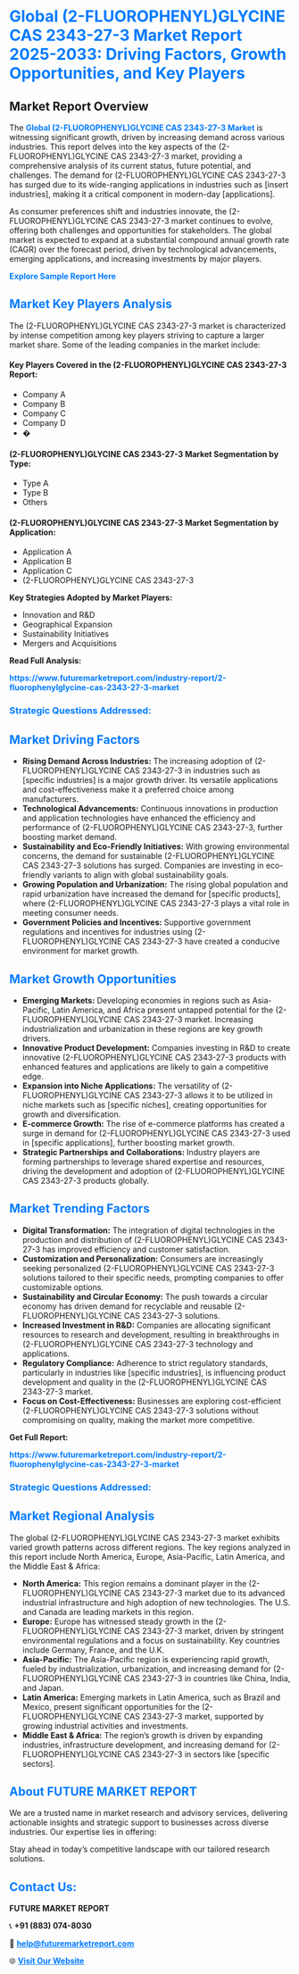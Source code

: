 <h1 style="color: #007BFF;">Global (2-FLUOROPHENYL)GLYCINE CAS 2343-27-3 Market Report 2025-2033: Driving Factors, Growth Opportunities, and Key Players</h1>

<section id="overview">
<h2>Market Report Overview</h2>
<p>The <a href="https://www.futuremarketreport.com/industry-report/2-fluorophenylglycine-cas-2343-27-3-market" style="color: #007BFF; text-decoration: none;"><strong>Global (2-FLUOROPHENYL)GLYCINE CAS 2343-27-3 Market</strong></a> is witnessing significant growth, driven by increasing demand across various industries. This report delves into the key aspects of the (2-FLUOROPHENYL)GLYCINE CAS 2343-27-3 market, providing a comprehensive analysis of its current status, future potential, and challenges. The demand for (2-FLUOROPHENYL)GLYCINE CAS 2343-27-3 has surged due to its wide-ranging applications in industries such as [insert industries], making it a critical component in modern-day [applications].</p>
<p>As consumer preferences shift and industries innovate, the (2-FLUOROPHENYL)GLYCINE CAS 2343-27-3 market continues to evolve, offering both challenges and opportunities for stakeholders. The global market is expected to expand at a substantial compound annual growth rate (CAGR) over the forecast period, driven by technological advancements, emerging applications, and increasing investments by major players.</p>
</section>

<section id="overview">
<p><a href="https://www.futuremarketreport.com/request-sample/reportId=112924" style="color: #007BFF; text-decoration: none;"><strong>Explore Sample Report Here</strong></a></p>
</section>

<section id="key-players">
<h2 style="color: #007BFF;">Market Key Players Analysis</h2>
<p>The (2-FLUOROPHENYL)GLYCINE CAS 2343-27-3 market is characterized by intense competition among key players striving to capture a larger market share. Some of the leading companies in the market include:</p>
<h4>Key Players Covered in the (2-FLUOROPHENYL)GLYCINE CAS 2343-27-3 Report:</h4>
<ul><li>Company A</li><li>Company B</li><li>Company C</li><li>Company D</li><li>�</li></ul>
<h4>(2-FLUOROPHENYL)GLYCINE CAS 2343-27-3 Market Segmentation by Type:</h4>
<ul><li>Type A</li><li>Type B</li><li>Others</li></ul>

<h4>(2-FLUOROPHENYL)GLYCINE CAS 2343-27-3 Market Segmentation by Application:</h4>
<ul><li>Application A</li><li>Application B</li><li>Application C</li><li>(2-FLUOROPHENYL)GLYCINE CAS 2343-27-3</li></ul>
<p><strong>Key Strategies Adopted by Market Players:</strong></p>
<ul>
<li>Innovation and R&D</li>
<li>Geographical Expansion</li>
<li>Sustainability Initiatives</li>
<li>Mergers and Acquisitions</li>
</ul>
</section>

<section>
<p><strong>Read Full Analysis: </strong></p><a href="https://www.futuremarketreport.com/industry-report/2-fluorophenylglycine-cas-2343-27-3-market" style="color: #007BFF; text-decoration: none;"><strong>https://www.futuremarketreport.com/industry-report/2-fluorophenylglycine-cas-2343-27-3-market</strong></a>
<h3 style="color: #007BFF;">Strategic Questions Addressed:</h3>
</section>

<section id="driving-factors">
<h2 style="color: #007BFF;">Market Driving Factors</h2>
<ul>
<li><strong>Rising Demand Across Industries:</strong> The increasing adoption of (2-FLUOROPHENYL)GLYCINE CAS 2343-27-3 in industries such as [specific industries] is a major growth driver. Its versatile applications and cost-effectiveness make it a preferred choice among manufacturers.</li>
<li><strong>Technological Advancements:</strong> Continuous innovations in production and application technologies have enhanced the efficiency and performance of (2-FLUOROPHENYL)GLYCINE CAS 2343-27-3, further boosting market demand.</li>
<li><strong>Sustainability and Eco-Friendly Initiatives:</strong> With growing environmental concerns, the demand for sustainable (2-FLUOROPHENYL)GLYCINE CAS 2343-27-3 solutions has surged. Companies are investing in eco-friendly variants to align with global sustainability goals.</li>
<li><strong>Growing Population and Urbanization:</strong> The rising global population and rapid urbanization have increased the demand for [specific products], where (2-FLUOROPHENYL)GLYCINE CAS 2343-27-3 plays a vital role in meeting consumer needs.</li>
<li><strong>Government Policies and Incentives:</strong> Supportive government regulations and incentives for industries using (2-FLUOROPHENYL)GLYCINE CAS 2343-27-3 have created a conducive environment for market growth.</li>
</ul>
</section>

<section id="growth-opportunities">
<h2 style="color: #007BFF;">Market Growth Opportunities</h2>
<ul>
<li><strong>Emerging Markets:</strong> Developing economies in regions such as Asia-Pacific, Latin America, and Africa present untapped potential for the (2-FLUOROPHENYL)GLYCINE CAS 2343-27-3 market. Increasing industrialization and urbanization in these regions are key growth drivers.</li>
<li><strong>Innovative Product Development:</strong> Companies investing in R&D to create innovative (2-FLUOROPHENYL)GLYCINE CAS 2343-27-3 products with enhanced features and applications are likely to gain a competitive edge.</li>
<li><strong>Expansion into Niche Applications:</strong> The versatility of (2-FLUOROPHENYL)GLYCINE CAS 2343-27-3 allows it to be utilized in niche markets such as [specific niches], creating opportunities for growth and diversification.</li>
<li><strong>E-commerce Growth:</strong> The rise of e-commerce platforms has created a surge in demand for (2-FLUOROPHENYL)GLYCINE CAS 2343-27-3 used in [specific applications], further boosting market growth.</li>
<li><strong>Strategic Partnerships and Collaborations:</strong> Industry players are forming partnerships to leverage shared expertise and resources, driving the development and adoption of (2-FLUOROPHENYL)GLYCINE CAS 2343-27-3 products globally.</li>
</ul>
</section>

<section id="trending-factors">
<h2 style="color: #007BFF;">Market Trending Factors</h2>
<ul>
<li><strong>Digital Transformation:</strong> The integration of digital technologies in the production and distribution of (2-FLUOROPHENYL)GLYCINE CAS 2343-27-3 has improved efficiency and customer satisfaction.</li>
<li><strong>Customization and Personalization:</strong> Consumers are increasingly seeking personalized (2-FLUOROPHENYL)GLYCINE CAS 2343-27-3 solutions tailored to their specific needs, prompting companies to offer customizable options.</li>
<li><strong>Sustainability and Circular Economy:</strong> The push towards a circular economy has driven demand for recyclable and reusable (2-FLUOROPHENYL)GLYCINE CAS 2343-27-3 solutions.</li>
<li><strong>Increased Investment in R&D:</strong> Companies are allocating significant resources to research and development, resulting in breakthroughs in (2-FLUOROPHENYL)GLYCINE CAS 2343-27-3 technology and applications.</li>
<li><strong>Regulatory Compliance:</strong> Adherence to strict regulatory standards, particularly in industries like [specific industries], is influencing product development and quality in the (2-FLUOROPHENYL)GLYCINE CAS 2343-27-3 market.</li>
<li><strong>Focus on Cost-Effectiveness:</strong> Businesses are exploring cost-efficient (2-FLUOROPHENYL)GLYCINE CAS 2343-27-3 solutions without compromising on quality, making the market more competitive.</li>
</ul>
</section>

<section>
<p><strong>Get Full Report: </strong></p><a href="https://www.futuremarketreport.com/industry-report/2-fluorophenylglycine-cas-2343-27-3-market" style="color: #007BFF; text-decoration: none;"><strong>https://www.futuremarketreport.com/industry-report/2-fluorophenylglycine-cas-2343-27-3-market</strong></a>
<h3 style="color: #007BFF;">Strategic Questions Addressed:</h3>
</section>


<section id="regional-analysis">
<h2 style="color: #007BFF;">Market Regional Analysis</h2>
<p>The global (2-FLUOROPHENYL)GLYCINE CAS 2343-27-3 market exhibits varied growth patterns across different regions. The key regions analyzed in this report include North America, Europe, Asia-Pacific, Latin America, and the Middle East & Africa:</p>
<ul>
<li><strong>North America:</strong> This region remains a dominant player in the (2-FLUOROPHENYL)GLYCINE CAS 2343-27-3 market due to its advanced industrial infrastructure and high adoption of new technologies. The U.S. and Canada are leading markets in this region.</li>
<li><strong>Europe:</strong> Europe has witnessed steady growth in the (2-FLUOROPHENYL)GLYCINE CAS 2343-27-3 market, driven by stringent environmental regulations and a focus on sustainability. Key countries include Germany, France, and the U.K.</li>
<li><strong>Asia-Pacific:</strong> The Asia-Pacific region is experiencing rapid growth, fueled by industrialization, urbanization, and increasing demand for (2-FLUOROPHENYL)GLYCINE CAS 2343-27-3 in countries like China, India, and Japan.</li>
<li><strong>Latin America:</strong> Emerging markets in Latin America, such as Brazil and Mexico, present significant opportunities for the (2-FLUOROPHENYL)GLYCINE CAS 2343-27-3 market, supported by growing industrial activities and investments.</li>
<li><strong>Middle East & Africa:</strong> The region’s growth is driven by expanding industries, infrastructure development, and increasing demand for (2-FLUOROPHENYL)GLYCINE CAS 2343-27-3 in sectors like [specific sectors].</li>
</ul>
</section>

<footer>
<h2 style="color: #007BFF;">About FUTURE MARKET REPORT</h2>
<p>We are a trusted name in market research and advisory services, delivering actionable insights and strategic support to businesses across diverse industries. Our expertise lies in offering:</p>

<p>Stay ahead in today’s competitive landscape with our tailored research solutions.</p>

<h2 style="color: #007BFF;">Contact Us:</h2>
<p><strong>FUTURE MARKET REPORT</strong></p>
<p>📞 <strong>+91 (883) 074-8030</strong></p>
<p>📧 <strong><a href="mailto:help@futuremarketreport.com" style="color: #007BFF;">help@futuremarketreport.com</a></strong></p>
<p>🌐 <strong><a href="https://www.futuremarketreport.com/" style="color: #007BFF;">Visit Our Website</a></strong></p>
</footer>